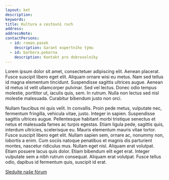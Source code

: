 ```yaml
---
layout: ket
description:
keywords:
title: Kultura a cestovní ruch
address:
addressNote:
contactPersons:
  - id: roman.pasek
    description: Garant expertního týmu
  - id: barbora.pokorna
    description: Kontakt pro dobrovolníky
---
```


Lorem ipsum dolor sit amet, consectetuer adipiscing elit. Aenean placerat. Fusce suscipit libero eget elit. Aliquam ornare wisi eu metus. Nam sed tellus id magna elementum tincidunt. Suspendisse sagittis ultrices augue. Aenean id metus id velit ullamcorper pulvinar. Sed vel lectus. Donec odio tempus molestie, porttitor ut, iaculis quis, sem. In rutrum. Nulla non lectus sed nisl molestie malesuada. Curabitur bibendum justo non orci.

Nullam faucibus mi quis velit. In convallis. Proin pede metus, vulputate nec, fermentum fringilla, vehicula vitae, justo. Integer in sapien. Suspendisse sagittis ultrices augue. Pellentesque habitant morbi tristique senectus et netus et malesuada fames ac turpis egestas. Etiam ligula pede, sagittis quis, interdum ultricies, scelerisque eu. Mauris elementum mauris vitae tortor. Fusce suscipit libero eget elit. Nullam sapien sem, ornare ac, nonummy non, lobortis a enim. Cum sociis natoque penatibus et magnis dis parturient montes, nascetur ridiculus mus. Nullam eget nisl. Aliquam erat volutpat. Etiam posuere lacus quis dolor. Etiam bibendum elit eget erat. Integer vulputate sem a nibh rutrum consequat. Aliquam erat volutpat. Fusce tellus odio, dapibus id fermentum quis, suscipit id erat.

<a href="https://forum.pirati.cz/viewforum.php?f=1326" class="super-button bg-black text-white container-padding--zero lg:container-padding--auto lg:w-full">
  <span class="super-button__body" style="text-decoration: none;">Sledujte naše fórum</span>
  <i class="super-button__icon ico--bubbles" style="text-decoration: none;"></i>
</a>

